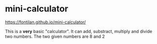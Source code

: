 # mini-calculator

https://fontilan.github.io/mini-calculator/

This is a **very** basic "calculator".
It can add, substract, multiply and divide two numbers.
The two given numbers are 8 and 2
